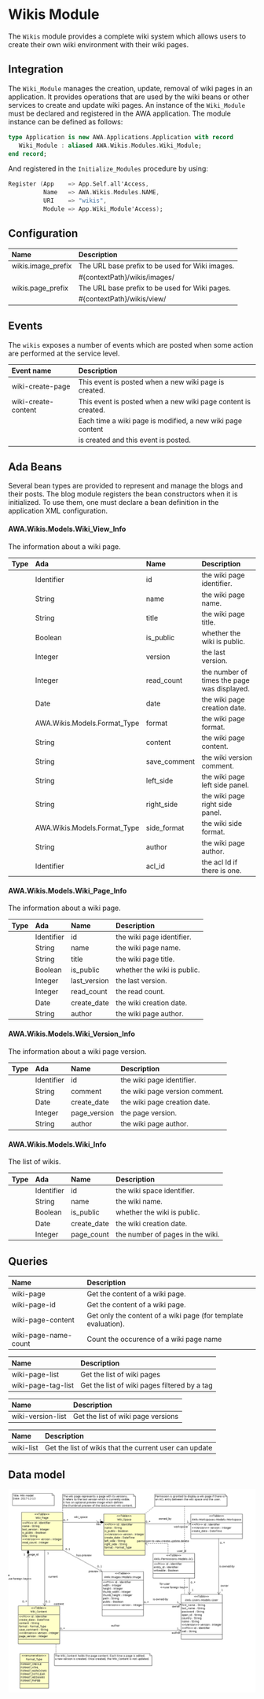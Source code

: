 # Wikis Module
The `Wikis` module provides a complete wiki system which allows users to create
their own wiki environment with their wiki pages.

## Integration
The `Wiki_Module` manages the creation, update, removal of wiki pages in an application.
It provides operations that are used by the wiki beans or other services to create and update
wiki pages.  An instance of the `Wiki_Module` must be declared and registered in the
AWA application.  The module instance can be defined as follows:

```Ada
type Application is new AWA.Applications.Application with record
   Wiki_Module : aliased AWA.Wikis.Modules.Wiki_Module;
end record;
```

And registered in the `Initialize_Modules` procedure by using:

```Ada
Register (App    => App.Self.all'Access,
          Name   => AWA.Wikis.Modules.NAME,
          URI    => "wikis",
          Module => App.Wiki_Module'Access);
```

## Configuration
| Name                      | Description                                                    |
|:--------------------------|:---------------------------------------------------------------|
|wikis.image_prefix|The URL base prefix to be used for Wiki images.|
| |#{contextPath}/wikis/images/|
|wikis.page_prefix|The URL base prefix to be used for Wiki pages.|
| |#{contextPath}/wikis/view/|



## Events
The `wikis` exposes a number of events which are posted when some action
are performed at the service level.

| Event name          | Description                                                   |
|:--------------------|:--------------------------------------------------------------|
| wiki-create-page    | This event is posted when a new wiki page is created.         |
| wiki-create-content | This event is posted when a new wiki page content is created. |
|                     | Each time a wiki page is modified, a new wiki page content    |
|                     | is created and this event is posted.                          |



## Ada Beans
Several bean types are provided to represent and manage the blogs and their posts.
The blog module registers the bean constructors when it is initialized.
To use them, one must declare a bean definition in the application XML configuration.




#### AWA.Wikis.Models.Wiki_View_Info

The information about a wiki page.

| Type     | Ada      | Name       | Description                                             |
|:---------|:---------|:-----------|:--------------------------------------------------------|
||Identifier|id|the wiki page identifier.|
||String|name|the wiki page name.|
||String|title|the wiki page title.|
||Boolean|is_public|whether the wiki is public.|
||Integer|version|the last version.|
||Integer|read_count|the number of times the page was displayed.|
||Date|date|the wiki page creation date.|
||AWA.Wikis.Models.Format_Type|format|the wiki page format.|
||String|content|the wiki page content.|
||String|save_comment|the wiki version comment.|
||String|left_side|the wiki page left side panel.|
||String|right_side|the wiki page right side panel.|
||AWA.Wikis.Models.Format_Type|side_format|the wiki side format.|
||String|author|the wiki page author.|
||Identifier|acl_id|the acl Id if there is one.|





#### AWA.Wikis.Models.Wiki_Page_Info

The information about a wiki page.

| Type     | Ada      | Name       | Description                                             |
|:---------|:---------|:-----------|:--------------------------------------------------------|
||Identifier|id|the wiki page identifier.|
||String|name|the wiki page name.|
||String|title|the wiki page title.|
||Boolean|is_public|whether the wiki is public.|
||Integer|last_version|the last version.|
||Integer|read_count|the read count.|
||Date|create_date|the wiki creation date.|
||String|author|the wiki page author.|





#### AWA.Wikis.Models.Wiki_Version_Info

The information about a wiki page version.

| Type     | Ada      | Name       | Description                                             |
|:---------|:---------|:-----------|:--------------------------------------------------------|
||Identifier|id|the wiki page identifier.|
||String|comment|the wiki page version comment.|
||Date|create_date|the wiki page creation date.|
||Integer|page_version|the page version.|
||String|author|the wiki page author.|





#### AWA.Wikis.Models.Wiki_Info

The list of wikis.

| Type     | Ada      | Name       | Description                                             |
|:---------|:---------|:-----------|:--------------------------------------------------------|
||Identifier|id|the wiki space identifier.|
||String|name|the wiki name.|
||Boolean|is_public|whether the wiki is public.|
||Date|create_date|the wiki creation date.|
||Integer|page_count|the number of pages in the wiki.|





## Queries
| Name              | Description                                                           |
|:------------------|:----------------------------------------------------------------------|
|wiki-page|Get the content of a wiki page.|
|wiki-page-id|Get the content of a wiki page.|
|wiki-page-content|Get only the content of a wiki page (for template evaluation).|
|wiki-page-name-count|Count the occurence of a wiki page name|


| Name              | Description                                                           |
|:------------------|:----------------------------------------------------------------------|
|wiki-page-list|Get the list of wiki pages|
|wiki-page-tag-list|Get the list of wiki pages filtered by a tag|


| Name              | Description                                                           |
|:------------------|:----------------------------------------------------------------------|
|wiki-version-list|Get the list of wiki page versions|


| Name              | Description                                                           |
|:------------------|:----------------------------------------------------------------------|
|wiki-list|Get the list of wikis that the current user can update|



## Data model
![](images/awa_wikis_model.png)


